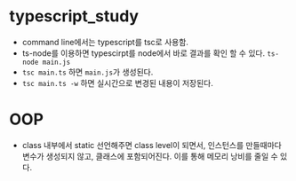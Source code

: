 # typescript_study

- command line에서는 typescript를 tsc로 사용함.
- ts-node를 이용하면 typescirpt를 node에서 바로 결과를 확인 할 수 있다. `ts-node main.js`
- `tsc main.ts` 하면 `main.js`가 생성된다.
- `tsc main.ts -w` 하면 실시간으로 변경된 내용이 저장된다.

# OOP

- class 내부에서 static 선언해주면 class level이 되면서, 인스턴스를 만들때마다 변수가 생성되지 않고, 클래스에 포함되어진다. 이를 통해 메모리 낭비를 줄일 수 있다.

